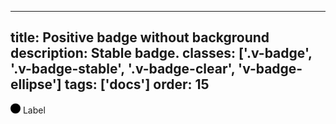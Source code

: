 <!--
 *              Copyright (c) 2025 Visa, Inc.
 *
 * Licensed under the Apache License, Version 2.0 (the "License");
 * you may not use this file except in compliance with the License.
 * You may obtain a copy of the License at
 *
 *         http://www.apache.org/licenses/LICENSE-2.0
 *
 * Unless required by applicable law or agreed to in writing, software
 * distributed under the License is distributed on an "AS IS" BASIS,
 * WITHOUT WARRANTIES OR CONDITIONS OF ANY KIND, either express or implied.
 * See the License for the specific language governing permissions and
 * limitations under the License.
 *
 -->
---
title: Positive badge without background
description: Stable badge.
classes: ['.v-badge', '.v-badge-stable', '.v-badge-clear', 'v-badge-ellipse']
tags: ['docs']
order: 15
---

<div class="v-badge v-badge-stable v-badge-clear">
  <svg class="v-icon v-icon-tiny v-badge-ellipse" height="16" style="--v-icon-height: var(--size-scalable-8); --v-icon-width: var(--size-scalable-8);" viewbox="0 0 16 16" width="16">
    <circle cx="8" cy="8" r="8" style="fill: var(--v-badge-ellipse-color);">
    </circle>
  </svg>
  <span>
    Label
  </span>
</div>
